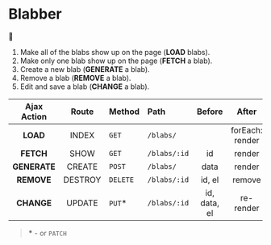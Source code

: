 # Blabber

:tada:

1. Make all of the blabs show up on the page (**LOAD** blabs).
2. Make only one blab show up on the page (**FETCH** a blab).
3. Create a new blab (**GENERATE** a blab).
4. Remove a blab (**REMOVE** a blab).
5. Edit and save a blab (**CHANGE** a blab).

| Ajax Action  | Route   | Method   | Path         | Before       | After           |
|:------------:|:-------:|:---------|:-------------|:------------:|:---------------:|
| **LOAD**     | INDEX   | `GET`    | `/blabs/`    |              | forEach: render |
| **FETCH**    | SHOW    | `GET`    | `/blabs/:id` | id           | render          |
| **GENERATE** | CREATE  | `POST`   | `/blabs/`    | data         | render          |
| **REMOVE**   | DESTROY | `DELETE` | `/blabs/:id` | id, el       | remove          |
| **CHANGE**   | UPDATE  | `PUT`*   | `/blabs/:id` | id, data, el | re-render       |

> __*__ - or `PATCH`
